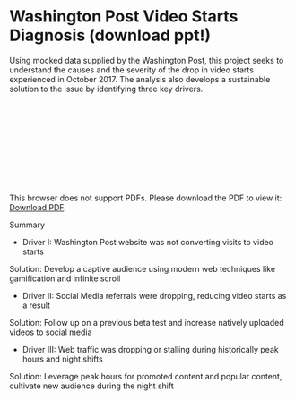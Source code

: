 # Washington Post Video Starts Diagnosis (download ppt!)

Using mocked data supplied by the Washington Post, this project seeks to understand the causes and the severity of the drop in video starts experienced in October 2017. The analysis also develops a sustainable solution to the issue by identifying three key drivers. 

<object data="https://github.com/aks5bx/WaPoVideoStarts/blob/main/WapoPresentation.pdf" type="application/pdf" width="700px" height="700px">
    <embed src="https://github.com/aks5bx/WaPoVideoStarts/blob/main/WapoPresentation.pdf">
        <p>This browser does not support PDFs. Please download the PDF to view it: <a href="http://yoursite.com/the.pdf">Download PDF</a>.</p>
    </embed>
</object>

Summary

- Driver I: Washington Post website was not converting visits to video starts 

Solution: Develop a captive audience using modern web techniques like gamification and infinite scroll

- Driver II: Social Media referrals were dropping, reducing video starts as a result 

Solution: Follow up on a previous beta test and increase natively uploaded videos to social media 

- Driver III: Web traffic was dropping or stalling during historically peak hours and night shifts

Solution: Leverage peak hours for promoted content and popular content, cultivate new audience during the night shift
